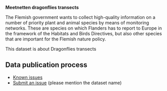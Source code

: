 **Meetnetten dragonflies transects**

The Flemish government wants to collect high-quality information on a number of priority plant and animal species by means of monitoring networks. These are species on which Flanders has to report to Europe in the framework of the Habitats and Birds Directives, but also other species that are important for the Flemish nature policy.

This dataset is about Dragonflies transects

## Data publication process

* [Known issues](https://github.com/inbo/soortenmeetnetten-events/labels/meetnetten-8-dragonflies-transects/)
* [Submit an issue](https://github.com/inbo/data-publication/issues/new) (please mention the dataset name)